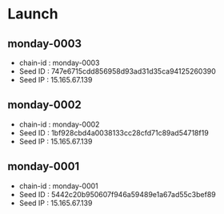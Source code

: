 # Launch

## monday-0003
- chain-id : monday-0003
- Seed ID : 747e6715cdd856958d93ad31d35ca94125260390
- Seed IP : 15.165.67.139

## monday-0002
- chain-id : monday-0002
- Seed ID : 1bf928cbd4a0038133cc28cfd71c89ad54718f19
- Seed IP : 15.165.67.139

## monday-0001
- chain-id : monday-0001
- Seed ID : 5442c20b950607f946a59489e1a67ad55c3bef89
- Seed IP : 15.165.67.139